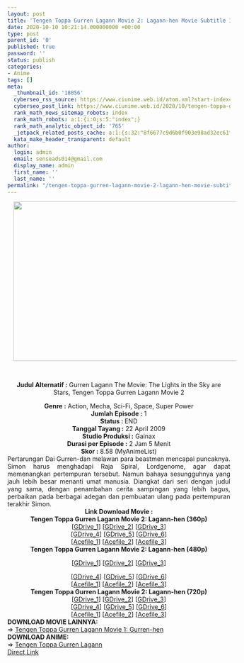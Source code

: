 ```yaml
---
layout: post
title: 'Tengen Toppa Gurren Lagann Movie 2: Lagann-hen Movie Subtitle Indonesia'
date: 2020-10-10 10:21:14.000000000 +00:00
type: post
parent_id: '0'
published: true
password: ''
status: publish
categories:
- Anime
tags: []
meta:
  _thumbnail_id: '18056'
  cyberseo_rss_source: https://www.ciunime.web.id/atom.xml?start-index=301&max-results=150
  cyberseo_post_link: https://www.ciunime.web.id/2020/10/tengen-toppa-gurren-lagann-movie-2.html
  rank_math_news_sitemap_robots: index
  rank_math_robots: a:1:{i:0;s:5:"index";}
  rank_math_analytic_object_id: '765'
  _jetpack_related_posts_cache: a:1:{s:32:"8f6677c9d6b0f903e98ad32ec61f8deb";a:2:{s:7:"expires";i:1653367204;s:7:"payload";a:3:{i:0;a:1:{s:2:"id";i:26012;}i:1;a:1:{s:2:"id";i:26017;}i:2;a:1:{s:2:"id";i:26019;}}}}
  kata_make_header_transparent: default
author:
  login: admin
  email: senseads014@gmail.com
  display_name: admin
  first_name: ''
  last_name: ''
permalink: "/tengen-toppa-gurren-lagann-movie-2-lagann-hen-movie-subtitle-indonesia/"
---
```

<div style="text-align: center;">
<div style="text-align: left;">
<div class="separator" style="clear: both; text-align: center;"><a href="https://1.bp.blogspot.com/-LaIfPTSyKLs/X4GF0MZH5uI/AAAAAAAAeWQ/lMI4ptkJ-5cgJ3P4JKcunDOCrRPphjz0QCLcBGAsYHQ/s1280/Tengen%2BToppa%2BGurren%2BLagann%2BMovie%2B2%2B-%2BLagann-hen.jpg" style="margin-left: 1em; margin-right: 1em;"><img border="0" data-original-height="720" data-original-width="1280" height="360" src="{{ site.baseurl }}/assets/2020/10/Tengen%2BToppa%2BGurren%2BLagann%2BMovie%2B2%2B-%2BLagann-hen.jpg" width="640" /></a></div>
<p><b><br /></b></div>
<p><b>Judul Alternatif :</b>&nbsp;Gurren Lagann The Movie: The Lights in the Sky are Stars,&nbsp;Tengen Toppa Gurren Lagann Movie 2</div>
<div style="text-align: center;"><b>Genre :</b>&nbsp;<b></b>Action, Mecha, Sci-Fi, Space, Super Power</div>
<div style="text-align: center;"><b>Jumlah Episode :</b>&nbsp;1<br /><b>Status :&nbsp;</b>END<br /><b>Tanggal Tayang :</b>&nbsp;22 April 2009<br /><b>Studio Produksi :</b>&nbsp;<b></b>Gainax<br /><b>Durasi per Episode :</b>&nbsp;2 Jam 5 Menit</div>
<div style="text-align: center;"><b>Skor :</b>&nbsp;8.58 (MyAnimeList)</div>
<div style="text-align: center;"></div>
<div style="text-align: justify;">
<div>Pertarungan Dai Gurren-dan melawan para beastmen mencapai puncaknya. Simon harus menghadapi Raja Spiral, Lordgenome, agar dapat memenangkan pertempuran tersebut. Namun bahaya sesungguhnya yang jauh lebih besar menanti umat manusia. Diangkat dari seri dengan judul yang sama, dengan penambahan cerita sampingan yang lebih bagus, perbaikan pada berbagai adegan dan pembuatan ulang pada pertempuran terakhir Simon.</div>
</div>
<div style="text-align: justify;"></div>
<div style="text-align: justify;"></div>
<div style="text-align: center;"><b>Link Download Movie :</b></div>
<div style="text-align: center;">
<div style="text-align: center;"><b>Tengen Toppa Gurren Lagann Movie 2: Lagann-hen&nbsp;(360p)</b></div>
</div>
<div style="text-align: center;">[<a href="https://drive.google.com/uc?export=download&amp;id=1yp-nqWjXHCDpbfr17hiqcLpeM12AF_WG" target="_blank" rel="noopener">GDrive_1</a>] [<a href="https://drive.google.com/uc?export=download&amp;id=1ry7xI_SHZUH0E5INXc0Emke3wCNHjggq" target="_blank" rel="noopener">GDrive_2</a>] [<a href="https://drive.google.com/uc?export=download&amp;id=1oKJLQsKhJQDT97rnA4pXq5f4XA6wTrip" target="_blank" rel="noopener">GDrive_3</a>]
<div>[<a href="https://drive.google.com/uc?export=download&amp;id=1pMMzCzwRLbAPdlUuuj38wAGYoKrl450B" target="_blank" rel="noopener">GDrive_4</a>] [<a href="https://drive.google.com/uc?export=download&amp;id=1bskP9K_mlKfiwUmiHRgUNbp97lo3tFUg" target="_blank" rel="noopener">GDrive_5</a>] [<a href="https://drive.google.com/uc?id=1JUyP4yreWHMFYe8v4fP_I3VxHmSy7dx_" target="_blank" rel="noopener">GDrive_6</a>]</div>
<div>[<a href="https://acefile.co/f/13451548/wibudesu-com-gurren-lagann-movie-2-360p-zip" target="_blank" rel="noopener">Acefile_1</a>] [<a href="https://acefile.co/f/24751112/koenime-gurlag-movie-2-bd-360p-rar" target="_blank" rel="noopener">Acefile_2</a>] [<a href="https://acefile.co/f/9708596/kusonime-gurla-mov-2-360p-rar" target="_blank" rel="noopener">Acefile_3</a>]</div>
</div>
<div style="text-align: center;"></div>
<div style="text-align: center;">
<div style="text-align: center;"><span style="text-align: left;"><b>Tengen Toppa Gurren Lagann Movie 2: Lagann-hen&nbsp;</b></span><b>(480p)</b></div>
<p>[<a href="https://drive.google.com/uc?export=download&amp;id=15jHXyQW8t2pihWLGDWGDyzeLMASyLcLI" target="_blank" rel="noopener">GDrive_1</a>] [<a href="https://drive.google.com/uc?export=download&amp;id=1CBnkFjoC6sI25Rk4sqvBqXV1wq19YLcF" target="_blank" rel="noopener">GDrive_2</a>] [<a href="https://drive.google.com/uc?export=download&amp;id=1GABLyc5OxT6qz2TrxC-IAFvQlweTz4xK" target="_blank" rel="noopener">GDrive_3</a>]
<div>[<a href="https://drive.google.com/uc?export=download&amp;id=1eZ8zJGGXqvjplkMFKsaLWKyitIwdPvnz" target="_blank" rel="noopener">GDrive_4</a>] [<a href="https://drive.google.com/uc?export=download&amp;id=1v0tCCcTbBCLDLBENrenWetZ5yNR99uZi" target="_blank" rel="noopener">GDrive_5</a>] [<a href="https://drive.google.com/uc?id=1uRGJ1YNfIIgeX3mKFfC941_5yyD9fPmR" target="_blank" rel="noopener">GDrive_6</a>]</div>
<div>[<a href="https://acefile.co/f/13451545/wibudesu-com-gurren-lagann-movie-2-480p-zip" target="_blank" rel="noopener">Acefile_1</a>] [<a href="https://acefile.co/f/24751114/koenime-gurlag-movie-2-bd-480p-rar" target="_blank" rel="noopener">Acefile_2</a>] [<a href="https://acefile.co/f/9708598/kusonime-gurla-mov-2-480p-rar" target="_blank" rel="noopener">Acefile_3</a>]</div>
</div>
<div style="text-align: center;"><b>Tengen Toppa Gurren Lagann Movie 2: Lagann-hen (720p)</b><br />[<a href="https://drive.google.com/uc?export=download&amp;id=1EaOGW1rgDpBbceIzLoMjW68CZOvXKsrS" target="_blank" rel="noopener">GDrive_1</a>] [<a href="https://drive.google.com/uc?export=download&amp;id=18Y6s9k0lbBcPMrQUrswL0KABQtqxd54y" target="_blank" rel="noopener">GDrive_2</a>] [<a href="https://drive.google.com/uc?export=download&amp;id=16vvXTAho8bGpdu45AmAqkOP5-epbud2O" target="_blank" rel="noopener">GDrive_3</a>]
<div>[<a href="https://drive.google.com/uc?export=download&amp;id=1c1eheQJtFnqhebICo8rfPjovDZpWfuHR" target="_blank" rel="noopener">GDrive_4</a>] [<a href="https://drive.google.com/uc?id=1Yheh-FaKkAAimHtrwE_HhPCCJPWbKbow" target="_blank" rel="noopener">GDrive_5</a>] [<a href="https://drive.google.com/uc?export=download&amp;id=1neIl9xbHXC1-gzIJHMoNKuhFpgsoLLom" target="_blank" rel="noopener">GDrive_6</a>]</div>
<div>[<a href="https://acefile.co/f/13451552/wibudesu-com-gurren-lagann-movie-2-720p-zip" target="_blank" rel="noopener">Acefile_1</a>] [<a href="https://acefile.co/f/24751116/koenime-gurlag-movie-2-bd-720p-rar" target="_blank" rel="noopener">Acefile_2</a>] [<a href="https://acefile.co/f/9708599/kusonime-gurla-mov-2-720p-rar" target="_blank" rel="noopener">Acefile_3</a>]</div>
<div style="text-align: left;"></div>
<div style="text-align: left;">
<div></div>
<div>
<div><b>DOWNLOAD MOVIE LAINNYA:</b></div>
<div></div>
<div>=&gt;&nbsp;<a href="https://www.ciunime.web.id/2020/10/tengen-toppa-gurren-lagann-movie-1.html" target="_blank" rel="noopener">Tengen Toppa Gurren Lagann Movie 1: Gurren-hen</a></div>
<div></div>
</div>
<div><b>DOWNLOAD ANIME:</b></div>
<div></div>
<div>=&gt;&nbsp;<a href="https://www.ciunime.web.id/2019/01/tengen-toppa-gurren-lagann-episode-01.html" target="_blank" rel="noopener">Tengen Toppa Gurren Lagann</a></div>
<div></div>
</div>
</div>
<link rel="stylesheet" href="https://cdnjs.cloudflare.com/ajax/libs/font-awesome/4.7.0/css/font-awesome.min.css" />
<div class="divbtn"> <a href="https://handymansurrender.com/fihup8buzv?key=94550f7ce39444073321dde3b8782f97" class="btn"><i class="fa fa-download"></i> Direct Link</a> </div>
